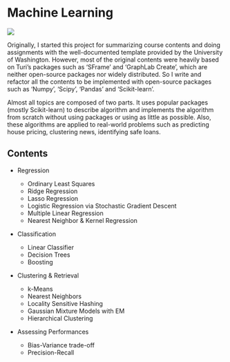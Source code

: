 # Machine Learning

<img src="http://jihoon-kim.synology.me/wp-content/uploads/2017/05/ML_Univ_of_W-768x197.jpg">

Originally, I started this project for summarizing course contents and doing assignments with the well-documented template provided by the University of Washington. However, most of the original contents were heavily based on Turi’s packages such as ‘SFrame’ and ‘GraphLab Create’, which are neither open-source packages nor widely distributed. So I write and refactor all the contents to be implemented with open-source packages such as ‘Numpy’, ‘Scipy’, ‘Pandas’ and ‘Scikit-learn’.

Almost all topics are composed of two parts. It uses popular packages (mostly Scikit-learn) to describe algorithm and implements the algorithm from scratch without using packages or using as little as possible. Also, these algorithms are applied to real-world problems such as predicting house pricing, clustering news, identifying safe loans.

## Contents

* Regression
  * Ordinary Least Squares
  * Ridge Regression
  * Lasso Regression
  * Logistic Regression via Stochastic Gradient Descent
  * Multiple Linear Regression
  * Nearest Neighbor & Kernel Regression
  
* Classification
  * Linear Classifier
  * Decision Trees
  * Boosting
  
* Clustering & Retrieval
  * k-Means
  * Nearest Neighbors
  * Locality Sensitive Hashing
  * Gaussian Mixture Models with EM
  * Hierarchical Clustering

* Assessing Performances
  * Bias-Variance trade-off
  * Precision-Recall

